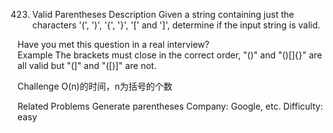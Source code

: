 423. Valid Parentheses
Description
Given a string containing just the characters '(', ')', '{', '}', '[' and ']', determine if the input string is valid.

Have you met this question in a real interview?  
Example
The brackets must close in the correct order, "()" and "()[]{}" are all valid but "(]" and "([)]" are not.

Challenge
O(n)的时间，n为括号的个数

Related Problems
Generate parentheses
Company: Google, etc. 
Difficulty: easy
